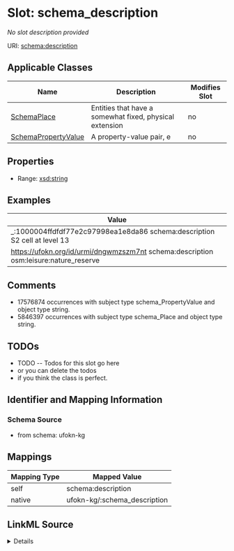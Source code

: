 

# Slot: schema_description


_No slot description provided_





URI: [schema:description](https://schema.org/description)



<!-- no inheritance hierarchy -->





## Applicable Classes

| Name | Description | Modifies Slot |
| --- | --- | --- |
| [SchemaPlace](../classes/SchemaPlace.md) | Entities that have a somewhat fixed, physical extension |  no  |
| [SchemaPropertyValue](../classes/SchemaPropertyValue.md) | A property-value pair, e |  no  |







## Properties

* Range: [xsd:string](xsd:string)






## Examples

| Value |
| --- |
| _:1000004ffdfdf77e2c97998ea1e8da86 schema:description S2 cell at level 13 |
| https://ufokn.org/id/urmi/dngwmzszm7nt schema:description osm:leisure:nature_reserve |

## Comments

* 17576874 occurrences with subject type schema_PropertyValue and object type string.
* 5846397 occurrences with subject type schema_Place and object type string.

## TODOs

* TODO -- Todos for this slot go here
* or you can delete the todos
* if you think the class is perfect.

## Identifier and Mapping Information







### Schema Source


* from schema: ufokn-kg




## Mappings

| Mapping Type | Mapped Value |
| ---  | ---  |
| self | schema:description |
| native | ufokn-kg/:schema_description |




## LinkML Source

<details>
```yaml
name: schema_description
description: No slot description provided
todos:
- TODO -- Todos for this slot go here
- or you can delete the todos
- if you think the class is perfect.
comments:
- 17576874 occurrences with subject type schema_PropertyValue and object type string.
- 5846397 occurrences with subject type schema_Place and object type string.
examples:
- value: _:1000004ffdfdf77e2c97998ea1e8da86 schema:description S2 cell at level 13
- value: https://ufokn.org/id/urmi/dngwmzszm7nt schema:description osm:leisure:nature_reserve
from_schema: ufokn-kg
rank: 1000
slot_uri: schema:description
alias: schema_description
domain_of:
- schema_Place
- schema_PropertyValue
range: string

```
</details>